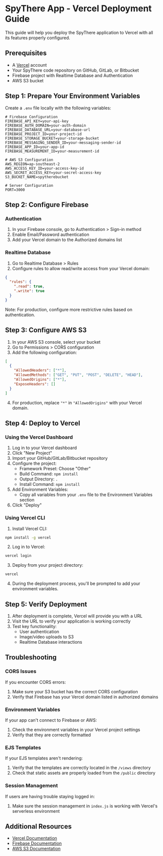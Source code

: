 # SpyThere App - Vercel Deployment Guide

This guide will help you deploy the SpyThere application to Vercel with all its features properly configured.

## Prerequisites

- A [Vercel](https://vercel.com) account
- Your SpyThere code repository on GitHub, GitLab, or Bitbucket
- Firebase project with Realtime Database and Authentication
- AWS S3 bucket

## Step 1: Prepare Your Environment Variables

Create a `.env` file locally with the following variables:

```
# Firebase Configuration
FIREBASE_API_KEY=your-api-key
FIREBASE_AUTH_DOMAIN=your-auth-domain
FIREBASE_DATABASE_URL=your-database-url
FIREBASE_PROJECT_ID=your-project-id
FIREBASE_STORAGE_BUCKET=your-storage-bucket
FIREBASE_MESSAGING_SENDER_ID=your-messaging-sender-id
FIREBASE_APP_ID=your-app-id
FIREBASE_MEASUREMENT_ID=your-measurement-id

# AWS S3 Configuration
AWS_REGION=ap-southeast-2
AWS_ACCESS_KEY_ID=your-access-key-id
AWS_SECRET_ACCESS_KEY=your-secret-access-key
S3_BUCKET_NAME=spytherebucket

# Server Configuration
PORT=3000
```

## Step 2: Configure Firebase

### Authentication
1. In your Firebase console, go to Authentication > Sign-in method
2. Enable Email/Password authentication
3. Add your Vercel domain to the Authorized domains list

### Realtime Database
1. Go to Realtime Database > Rules
2. Configure rules to allow read/write access from your Vercel domain:
```json
{
  "rules": {
    ".read": true,
    ".write": true
  }
}
```
Note: For production, configure more restrictive rules based on authentication.

## Step 3: Configure AWS S3

1. In your AWS S3 console, select your bucket
2. Go to Permissions > CORS configuration
3. Add the following configuration:
```json
[
  {
    "AllowedHeaders": ["*"],
    "AllowedMethods": ["GET", "PUT", "POST", "DELETE", "HEAD"],
    "AllowedOrigins": ["*"],
    "ExposeHeaders": []
  }
]
```
4. For production, replace `"*"` in `"AllowedOrigins"` with your Vercel domain.

## Step 4: Deploy to Vercel

### Using the Vercel Dashboard

1. Log in to your Vercel dashboard
2. Click "New Project"
3. Import your GitHub/GitLab/Bitbucket repository
4. Configure the project:
   - Framework Preset: Choose "Other"
   - Build Command: `npm install`
   - Output Directory: `.`
   - Install Command: `npm install`
5. Add Environment Variables:
   - Copy all variables from your `.env` file to the Environment Variables section
6. Click "Deploy"

### Using Vercel CLI

1. Install Vercel CLI:
```bash
npm install -g vercel
```

2. Log in to Vercel:
```bash
vercel login
```

3. Deploy from your project directory:
```bash
vercel
```

4. During the deployment process, you'll be prompted to add your environment variables.

## Step 5: Verify Deployment

1. After deployment is complete, Vercel will provide you with a URL
2. Visit the URL to verify your application is working correctly
3. Test key functionality:
   - User authentication
   - Image/video uploads to S3
   - Realtime Database interactions

## Troubleshooting

### CORS Issues
If you encounter CORS errors:
1. Make sure your S3 bucket has the correct CORS configuration
2. Verify that Firebase has your Vercel domain listed in authorized domains

### Environment Variables
If your app can't connect to Firebase or AWS:
1. Check the environment variables in your Vercel project settings
2. Verify that they are correctly formatted

### EJS Templates
If your EJS templates aren't rendering:
1. Verify that the templates are correctly located in the `/views` directory
2. Check that static assets are properly loaded from the `/public` directory

### Session Management
If users are having trouble staying logged in:
1. Make sure the session management in `index.js` is working with Vercel's serverless environment

## Additional Resources

- [Vercel Documentation](https://vercel.com/docs)
- [Firebase Documentation](https://firebase.google.com/docs)
- [AWS S3 Documentation](https://docs.aws.amazon.com/s3/) 